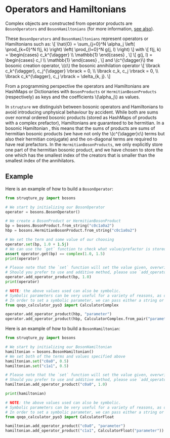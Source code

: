 # Operators and Hamiltonians

Complex objects are constructed from operator products are `BosonOperators` and `BosonHamiltonians`
(for more information, [see also](../../container_types/operators_hamiltonians_and_systems.md)).

These `BosonOperators` and `BosonHamiltonians` represent operators or Hamiltonians such as:
\\[ \hat{O} = \sum_{j=0}^N \alpha_j \left( \prod_{k=0}^N f(j, k) \right) \left( \prod_{l=0}^N g(j, l) \right) \\]
with
\\[ f(j, k) = \begin{cases} c_k^{\dagger} \\\\ \mathbb{1} \end{cases} , \\]
\\[ g(j, l) = \begin{cases} c_l \\\\ \mathbb{1} \end{cases} , \\]
and 
\\(c^{\dagger}\\) the bosonic creation operator, \\(c\\) the bosonic annihilation operator 
\\[ \lbrack c_k^{\dagger}, c_j^{\dagger} \rbrack = 0, \\\\
    \lbrack c_k, c_j \rbrack = 0, \\\\
    \lbrack c_k^{\dagger}, c_j \rbrack = \delta_{k, j}. \\]


From a programming perspective the operators and Hamiltonians are HashMaps or Dictionaries with `BosonProducts` or `HermitianBosonProducts` (respectively) as keys and the coefficients \\(\alpha_j\\) as values. 

In `struqture` we distinguish between bosonic operators and Hamiltonians to avoid introducing unphysical behaviour by accident.
While both are sums over normal ordered bosonic products (stored as HashMaps of products with a complex prefactor), Hamiltonians are guaranteed to be hermitian. In a bosonic Hamiltonian , this means that the sums of products are sums of hermitian bosonic products (we have not only the \\(c^{\dagger}c\\) terms but also their hermitian conjugate) and the on-diagonal terms are required to have real prefactors. 
In the `HermitianBosonProducts`, we only explicitly store one part of the hermitian bosonic product, and we have chosen to store the one which has the smallest index of the creators that is smaller than the smallest index of the annihilators.

## Example

Here is an example of how to build a `BosonOperator`:

```python
from struqture_py import bosons

# We start by initializing our BosonOperator
operator = bosons.BosonOperator()

# We create a BosonProduct or HermitianBosonProduct
bp = bosons.BosonProduct.from_string("c0c1a0a2")
hbp = bosons.HermitianBosonProduct.from_string("c0c1a0a2")

# We set the term and some value of our choosing
operator.set(bp, 1.0 + 1.5j)
# We can use the `get` function to check what value/prefactor is stored for the BosonProduct
assert operator.get(bp) == complex(1.0, 1.5)
print(operator)

# Please note that the `set` function will set the value given, overwriting any previous value.
# Should you prefer to use and additive method, please use `add_operator_product`:
operator.add_operator_product(bp, 1.0)
print(operator)

# NOTE: the above values used can also be symbolic.
# Symbolic parameters can be very useful for a variety of reasons, as detailed in the introduction.
# In order to set a symbolic parameter, we can pass either a string or use the `qoqo_calculator_pyo3` package:
from qoqo_calculator_pyo3 import CalculatorComplex

operator.add_operator_product(hbp, "parameter")
operator.add_operator_product(hbp, CalculatorComplex.from_pair("parameter", 0.0))
```


Here is an example of how to build a `BosonHamiltonian`:

```python
from struqture_py import bosons

# We start by initializing our BosonHamiltonian
hamiltonian = bosons.BosonHamiltonian()
# We set both of the terms and values specified above
hamiltonian.set("c0a0", 0.5)
hamiltonian.set("c1a1", 0.5)

# Please note that the `set` function will set the value given, overwriting any previous value.
# Should you prefer to use and additive method, please use `add_operator_product`:
hamiltonian.add_operator_product("c0a0", 1.0)

print(hamiltonian)

# NOTE: the above values used can also be symbolic.
# Symbolic parameters can be very useful for a variety of reasons, as detailed in the introduction.
# In order to set a symbolic parameter, we can pass either a string or use the `qoqo_calculator_pyo3` package:
from qoqo_calculator_pyo3 import CalculatorFloat

hamiltonian.add_operator_product("c0a0", "parameter")
hamiltonian.add_operator_product("c1a1", CalculatorFloat("parameter"))
```
